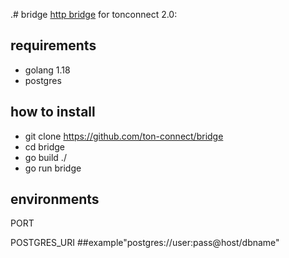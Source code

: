 .# bridge
[http bridge](https://github.com/ton-connect/docs/blob/main/bridge.md) for tonconnect 2.0:

## requirements
- golang 1.18
- postgres

## how to  install
- git clone https://github.com/ton-connect/bridge
- cd bridge
- go build ./ 
- go run bridge

## environments
PORT

POSTGRES_URI ##example"postgres://user:pass@host/dbname"

